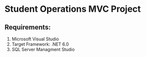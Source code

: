 # Student Operations MVC Project
## Requirements:
1. Microsoft Visual Studio
2. Target Framework: .NET 6.0
3. SQL Server Managment Studio
   
